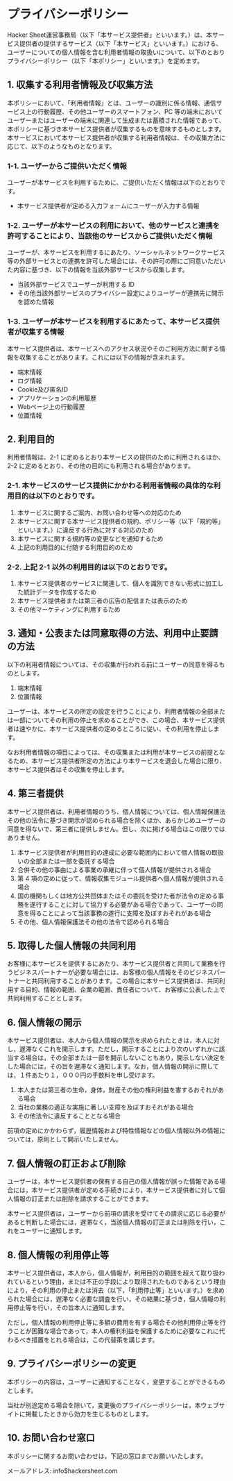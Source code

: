 # プライバシーポリシー

Hacker Sheet運営事務局（以下「本サービス提供者」といいます。）は、本サービス提供者の提供するサービス（以下「本サービス」といいます。）における、ユーザーについての個人情報を含む利用者情報の取扱いについて、以下のとおりプライバシーポリシー（以下「本ポリシー」といいます。）を定めます。

## 1. 収集する利用者情報及び収集方法

本ポリシーにおいて、「利用者情報」とは、ユーザーの識別に係る情報、通信サービス上の行動履歴、その他ユーザーのスマートフォン、PC 等の端末においてユーザーまたはユーザーの端末に関連して生成または蓄積された情報であって、本ポリシーに基づき本サービス提供者が収集するものを意味するものとします。本サービスにおいて本サービス提供者が収集する利用者情報は、その収集方法に応じて、以下のようなものとなります。

### 1-1. ユーザーからご提供いただく情報

ユーザーが本サービスを利用するために、ご提供いただく情報は以下のとおりです。

- 本サービス提供者が定める入力フォームにユーザーが入力する情報

### 1-2. ユーザーが本サービスの利用において、他のサービスと連携を許可することにより、当該他のサービスからご提供いただく情報

ユーザーが、本サービスを利用するにあたり、ソーシャルネットワークサービス等の外部サービスとの連携を許可した場合には、その許可の際にご同意いただいた内容に基づき、以下の情報を当該外部サービスから収集します。

- 当該外部サービスでユーザーが利用する ID
- その他当該外部サービスのプライバシー設定によりユーザーが連携先に開示を認めた情報

### 1-3. ユーザーが本サービスを利用するにあたって、本サービス提供者が収集する情報

本サービス提供者は、本サービスへのアクセス状況やそのご利用方法に関する情報を収集することがあります。これには以下の情報が含まれます。

- 端末情報
- ログ情報
- Cookie及び匿名ID
- アプリケーションの利用履歴
- Webページ上の行動履歴
- 位置情報

## 2. 利用目的

利用者情報は、2-1 に定めるとおり本サービスの提供のために利用されるほか、2-2 に定めるとおり、その他の目的にも利用される場合があります。

### 2-1. 本サービスのサービス提供にかかわる利用者情報の具体的な利用目的は以下のとおりです。

1. 本サービスに関するご案内、お問い合わせ等への対応のため
2. 本サービスに関する本サービス提供者の規約、ポリシー等（以下「規約等」といいます。）に違反する行為に対する対応のため
3. 本サービスに関する規約等の変更などを通知するため
4. 上記の利用目的に付随する利用目的のため

### 2-2. 上記 2-1 以外の利用目的は以下のとおりです。

1. 本サービス提供者のサービスに関連して、個人を識別できない形式に加工した統計データを作成するため
2. 本サービス提供者または第三者の広告の配信または表示のため
3. その他マーケティングに利用するため

## 3. 通知・公表または同意取得の方法、利用中止要請の方法

以下の利用者情報については、その収集が行われる前にユーザーの同意を得るものとします。

1. 端末情報
2. 位置情報

ユーザーは、本サービスの所定の設定を行うことにより、利用者情報の全部または一部についてその利用の停止を求めることができ、この場合、本サービス提供者は速やかに、本サービス提供者の定めるところに従い、その利用を停止します。

なお利用者情報の項目によっては、その収集または利用が本サービスの前提となるため、本サービス提供者所定の方法により本サービスを退会した場合に限り、本サービス提供者はその収集を停止します。

## 4. 第三者提供

本サービス提供者は、利用者情報のうち、個人情報については、個人情報保護法その他の法令に基づき開示が認められる場合を除くほか、あらかじめユーザーの同意を得ないで、第三者に提供しません。但し、次に掲げる場合はこの限りではありません。

1. 本サービス提供者が利用目的の達成に必要な範囲内において個人情報の取扱いの全部または一部を委託する場合
2. 合併その他の事由による事業の承継に伴って個人情報が提供される場合
3. 第 4 項の定めに従って、情報収集モジュール提供者へ個人情報が提供される場合
4. 国の機関もしくは地方公共団体またはその委託を受けた者が法令の定める事務を遂行することに対して協力する必要がある場合であって、ユーザーの同意を得ることによって当該事務の遂行に支障を及ぼすおそれがある場合
5. その他、個人情報保護法その他の法令で認められる場合

## 5. 取得した個人情報の共同利用

お客様に本サービスを提供するにあたり、本サービス提供者と共同して業務を行うビジネスパートナーが必要な場合には、お客様の個人情報をそのビジネスパートナーと共同利用することがあります。この場合に本サービス提供者は、共同利用する目的、情報の範囲、企業の範囲、責任者について、お客様に公表した上で共同利用することとします。

## 6. 個人情報の開示

本サービス提供者は、本人から個人情報の開示を求められたときは，本人に対し，遅滞なくこれを開示します。ただし，開示することにより次のいずれかに該当する場合は，その全部または一部を開示しないこともあり，開示しない決定をした場合には，その旨を遅滞なく通知します。なお，個人情報の開示に際しては，１件あたり１，０００円の手数料を申し受けます。

1. 本人または第三者の生命，身体，財産その他の権利利益を害するおそれがある場合
2. 当社の業務の適正な実施に著しい支障を及ぼすおそれがある場合
3. その他法令に違反することとなる場合

前項の定めにかかわらず，履歴情報および特性情報などの個人情報以外の情報については，原則として開示いたしません。

## 7. 個人情報の訂正および削除

ユーザーは，本サービス提供者の保有する自己の個人情報が誤った情報である場合には，本サービス提供者が定める手続きにより，本サービス提供者に対して個人情報の訂正または削除を請求することができます。

本サービス提供者は，ユーザーから前項の請求を受けてその請求に応じる必要があると判断した場合には，遅滞なく，当該個人情報の訂正または削除を行い，これをユーザーに通知します。

## 8. 個人情報の利用停止等

本サービス提供者は，本人から，個人情報が，利用目的の範囲を超えて取り扱われているという理由，または不正の手段により取得されたものであるという理由により，その利用の停止または消去（以下，「利用停止等」といいます。）を求められた場合には，遅滞なく必要な調査を行い，その結果に基づき，個人情報の利用停止等を行い，その旨本人に通知します。

ただし，個人情報の利用停止等に多額の費用を有する場合その他利用停止等を行うことが困難な場合であって，本人の権利利益を保護するために必要なこれに代わるべき措置をとれる場合は，この代替策を講じます。

## 9. プライバシーポリシーの変更

本ポリシーの内容は，ユーザーに通知することなく，変更することができるものとします。

当社が別途定める場合を除いて，変更後のプライバシーポリシーは，本ウェブサイトに掲載したときから効力を生じるものとします。

## 10. お問い合わせ窓口

本ポリシーに関するお問い合わせは，下記の窓口までお願いいたします。

メールアドレス: info\$hackersheet.com
